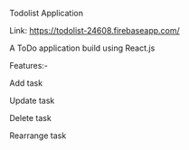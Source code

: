 Todolist Application

Link: https://todolist-24608.firebaseapp.com/

A ToDo application build using React.js

Features:-

Add task

Update task

Delete task

Rearrange task

